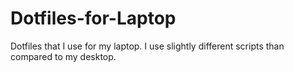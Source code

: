 # Dotfiles-for-Laptop
Dotfiles that I use for my laptop. I use slightly different scripts than compared to my desktop.
